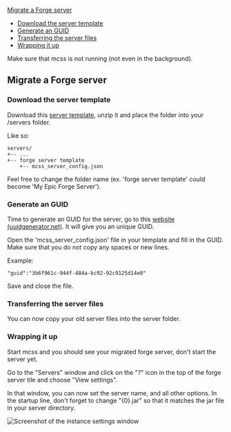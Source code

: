 [Migrate a Forge server](#migrate-a-forge-server)

*   [Download the server template](#download-the-server-template)
*   [Generate an GUID](#generate-an-guid)
*   [Transferring the server files](#transferring-the-server-files)
*   [Wrapping it up](#wrapping-it-up)

<div class="alert alert-dismissible alert-warning">Make sure that mcss is not running (not even in the background).</div>

<a class="anchor" name="migrate-a-forge-server"></a>

## Migrate a Forge server

<a class="anchor" name="download-the-server-template"></a>

### Download the server template

Download this [server template](https://www.mcserversoft.com/backend/files/click.php?id=41), unzip it and place the folder into your /servers folder.

Like so:

    servers/
    +-- ...
    +-- forge server template
        +-- mcss_server_config.json

Feel free to change the folder name (ex. 'forge server template' could become 'My Epic Forge Server').

<a class="anchor" name="generate-an-guid"></a>

### Generate an GUID

Time to generate an GUID for the server, go to this [website (uuidgenerator.net)](https://www.uuidgenerator.net/guid). It will give you an unique GUID.

Open the 'mcss_server_config.json' file in your template and fill in the GUID. Make sure that you do not copy any spaces or new lines.

Example:

    "guid":"3b6f961c-944f-484a-bc92-92c9125d14e0"

Save and close the file.

<a class="anchor" name="transferring-the-server-files"></a>

### Transferring the server files

You can now copy your old server files into the server folder.

<a class="anchor" name="wrapping-it-up"></a>

### Wrapping it up

Start mcss and you should see your migrated forge server, don't start the server yet.

Go to the "Servers" window and click on the "?" icon in the top of the forge server tile and choose "View settings".

In that window, you can now set the server name, and all other options. In the startup line, don't forget to change "{0}.jar" so that it matches the jar file in your server directory.

![Screenshot of the instance settings window]({assets_url}migrate_forge_settings.png)